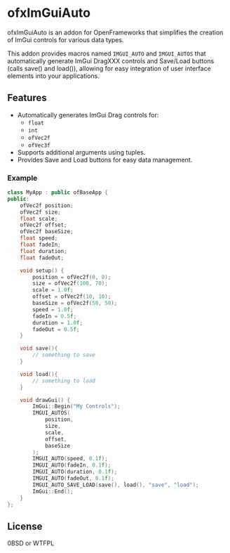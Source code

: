 # ofxImGuiAuto

ofxImGuiAuto is an addon for OpenFrameworks that simplifies the creation of ImGui controls for various data types.

This addon provides macros named `IMGUI_AUTO` and `IMGUI_AUTOS` that automatically generate ImGui DragXXX controls and Save/Load buttons (calls save() and load()), allowing for easy integration of user interface elements into your applications.

## Features

- Automatically generates ImGui Drag controls for:
  - `float`
  - `int`
  - `ofVec2f`
  - `ofVec3f`
- Supports additional arguments using tuples.
- Provides Save and Load buttons for easy data management.

### Example

```cpp
class MyApp : public ofBaseApp {
public:
    ofVec2f position;
    ofVec2f size;
    float scale;
    ofVec2f offset;
    ofVec2f baseSize;
    float speed;
    float fadeIn;
    float duration;
    float fadeOut;

    void setup() {
        position = ofVec2f(0, 0);
        size = ofVec2f(100, 70);
        scale = 1.0f;
        offset = ofVec2f(10, 10);
        baseSize = ofVec2f(50, 50);
        speed = 1.0f;
        fadeIn = 0.5f;
        duration = 1.0f;
        fadeOut = 0.5f;
    }

    void save(){
        // something to save
    }

    void load(){
        // something to load
    }

    void drawGui() {
        ImGui::Begin("My Controls");
        IMGUI_AUTOS(
            position,
            size,
            scale,
            offset,
            baseSize
        );
        IMGUI_AUTO(speed, 0.1f);
        IMGUI_AUTO(fadeIn, 0.1f);
        IMGUI_AUTO(duration, 0.1f);
        IMGUI_AUTO(fadeOut, 0.1f);
        IMGUI_AUTO_SAVE_LOAD(save(), load(), "save", "load");
        ImGui::End();
    }
};
```

## License

0BSD or WTFPL